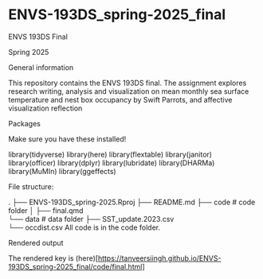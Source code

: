 # ENVS-193DS_spring-2025_final
ENVS 193DS Final

Spring 2025

General information

This repository contains the ENVS 193DS final. The assignment explores research writing, analysis and visualization on mean monthly sea surface temperature and nest box occupancy by Swift Parrots, and affective visualization reflection

Packages

Make sure you have these installed!

library(tidyverse) 
library(here) 
library(flextable) 
library(janitor) 
library(officer) 
library(dplyr)
library(lubridate)
library(DHARMa)
library(MuMIn)
library(ggeffects)

File structure:

.
├── ENVS-193DS_spring-2025.Rproj
├── README.md
├── code                                     # code folder
│   ├── final.qmd             
└── data                                     # data folder
    ├── SST_update.2023.csv  
    └── occdist.csv
All code is in the code folder.

Rendered output

The rendered key is (here)[https://tanveersiingh.github.io/ENVS-193DS_spring-2025_final/code/final.html]

